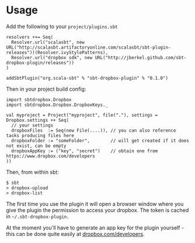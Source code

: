 # Usage

Add the following to your `project/plugins.sbt`

```
resolvers ++= Seq(
  Resolver.url("scalasbt", new URL("http://scalasbt.artifactoryonline.com/scalasbt/sbt-plugin-releases"))(Resolver.ivyStylePatterns),
  Resolver.url("dropbox sdk", new URL("http://jberkel.github.com/sbt-dropbox-plugin/releases"))
)

addSbtPlugin("org.scala-sbt" % "sbt-dropbox-plugin" % "0.1.0")
```

Then in your project build config:

```
import sbtdropbox.Dropbox
import sbtdropbox.Dropbox.DropboxKeys._

val myproject = Project("myproject", file("."), settings = Dropbox.settings ++ Seq(
  // your settings
  dropboxFiles  := Seq(new File(....)), // you can also reference tasks producing files here
  dropboxFolder := "someFolder",        // will get created if it does not exist, can be empty
  dropboxAppKey := ("key", "secret")    // obtain one from https://www.dropbox.com/developers
))
```

Then, from within sbt:

    $ sbt
    > dropbox-upload
    > dropbox-list

The first time you use the plugin it will open a browser window where you give the plugin the permission to access your dropbox.
The token is cached in `~/.sbt-dropbox-plugin`.

At the moment you'll have to generate an app key for the plugin yourself - this can be done quite easily at
[dropbox.com/developers](https://www.dropbox.com/developers).
